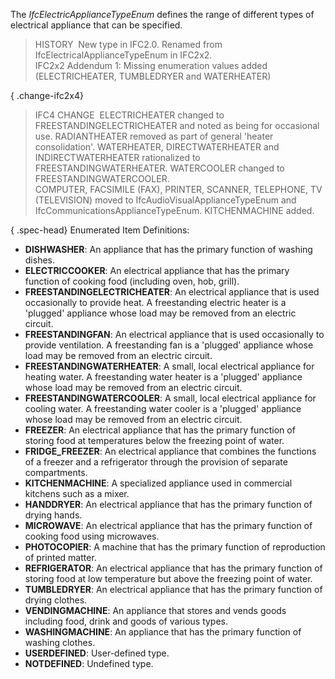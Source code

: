 ﻿The _IfcElectricApplianceTypeEnum_ defines the range of different types of electrical appliance that can be specified.

> HISTORY&nbsp; New type in IFC2.0. Renamed from IfcElectricalApplianceTypeEnum in IFC2x2.  
> IFC2x2 Addendum 1: Missing enumeration values added (ELECTRICHEATER, TUMBLEDRYER and WATERHEATER)

{ .change-ifc2x4}
> IFC4 CHANGE&nbsp; ELECTRICHEATER changed to FREESTANDINGELECTRICHEATER and noted as being for occasional use. RADIANTHEATER removed as part of general 'heater consolidation'. WATERHEATER, DIRECTWATERHEATER and INDIRECTWATERHEATER rationalized to FREESTANDINGWATERHEATER. WATERCOOLER changed to FREESTANDINGWATERCOOLER.   
> COMPUTER, FACSIMILE (FAX), PRINTER, SCANNER, TELEPHONE, TV (TELEVISION) moved to IfcAudioVisualApplianceTypeEnum and IfcCommunicationsApplianceTypeEnum. KITCHENMACHINE added.

{ .spec-head}
Enumerated Item Definitions:

* **DISHWASHER**: An appliance that has the primary function of washing dishes.
* **ELECTRICCOOKER**: An electrical appliance that has the primary function of cooking food (including oven, hob, grill).
* **FREESTANDINGELECTRICHEATER**: An electrical appliance that is used occasionally to provide heat. A freestanding electric heater is a 'plugged' appliance whose load may be removed from an electric circuit.
* **FREESTANDINGFAN**: An electrical appliance that is used occasionally to provide ventilation. A freestanding fan is a 'plugged' appliance whose load may be removed from an electric circuit.
* **FREESTANDINGWATERHEATER**: A small, local electrical appliance for heating water. A freestanding water heater is a 'plugged' appliance whose load may be removed from an electric circuit.
* **FREESTANDINGWATERCOOLER**: A small, local electrical appliance for cooling water. A freestanding water cooler is a 'plugged' appliance whose load may be removed from an electric circuit.
* **FREEZER**: An electrical appliance that has the primary function of storing food at temperatures below the freezing point of water.
* **FRIDGE_FREEZER**: An electrical appliance that combines the functions of a freezer and a refrigerator through the provision of separate compartments.
* **KITCHENMACHINE**: A specialized appliance used in commercial kitchens such as a mixer.
* **HANDDRYER**: An electrical appliance that has the primary function of drying hands.
* **MICROWAVE**: An electrical appliance that has the primary function of cooking food using microwaves.
* **PHOTOCOPIER**: A machine that has the primary function of reproduction of printed matter.
* **REFRIGERATOR**: An electrical appliance that has the primary function of storing food at low temperature but above the freezing point of water.
* **TUMBLEDRYER**: An electrical appliance that has the primary function of drying clothes.
* **VENDINGMACHINE**: An appliance that stores and vends goods including food, drink and goods of various types.
* **WASHINGMACHINE**: An appliance that has the primary function of washing clothes.
* **USERDEFINED**: User-defined type.
* **NOTDEFINED**: Undefined type.
